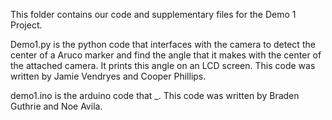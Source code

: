 This folder contains our code and supplementary files for the Demo 1 Project.

Demo1.py is the python code that interfaces with the camera to detect the center of a Aruco marker and find the angle that it makes with the center of the attached camera. It prints this angle on an LCD screen. 
This code was written by Jamie Vendryes and Cooper Phillips. 

demo1.ino is the arduino code that _.
This code was written by Braden Guthrie and Noe Avila. 

